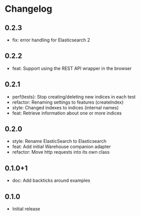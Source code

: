 # Changelog

## 0.2.3
- fix: error handling for Elasticsearch 2

## 0.2.2
- feat: Support using the REST API wrapper in the browser

## 0.2.1
- perf(tests): Stop creating/deleting new indices in each test
- refactor: Renaming settings to features (createIndex)
- style: Changed indexes to indices (internal names)
- feat: Retrieve information about one or more indices

## 0.2.0
- style: Rename ElasticSearch to Elasticsearch
- feat: Add initial Warehouse companion adapter
- refactor: Move http requests into its own class 

## 0.1.0+1
- doc: Add backticks around examples

## 0.1.0
- Initial release
